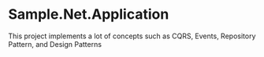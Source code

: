 # Sample.Net.Application
This project implements a lot of concepts such as CQRS, Events, Repository Pattern, and Design Patterns
